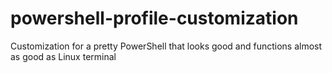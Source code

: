 # powershell-profile-customization
Customization for a pretty PowerShell that looks good and functions almost as good as Linux terminal
